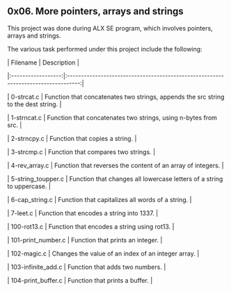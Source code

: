 ## 0x06. More pointers, arrays and strings

This project was done during ALX SE program, which involves pointers, arrays and strings.

The various task performed under this project include the following:

|      Filename      |                                     Description                                    |

|:------------------:|:----------------------------------------------------------------------------------:|

| 0-strcat.c         | Function that concatenates two strings, appends the src string to the dest string. |

| 1-strncat.c        | Function that concatenates two strings, using n-bytes from src.                    |

| 2-strncpy.c        | Function that copies a string.                                                     |

| 3-strcmp.c         | Function that compares two strings.                                                |

| 4-rev_array.c      | Function that reverses the content of an array of integers.                        |

| 5-string_toupper.c | Function that changes all lowercase letters of a string to uppercase.              |

| 6-cap_string.c     | Function that capitalizes all words of a string.                                   |

| 7-leet.c           | Function that encodes a string into 1337.                                          |

| 100-rot13.c        | Function that encodes a string using rot13.                                        |

| 101-print_number.c | Function that prints an integer.                                                   |

| 102-magic.c        | Changes the value of an index of an integer array.                                 |

| 103-infinite_add.c | Function that adds two numbers.                                                    |

| 104-print_buffer.c | Function that prints a buffer.                                                     |
